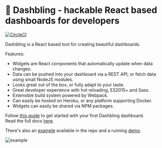 # 💎 Dashbling - hackable React based dashboards for developers

[![CircleCI](https://circleci.com/gh/pascalw/dashbling.svg?style=svg)](https://circleci.com/gh/pascalw/dashbling)

Dashbling is a React based tool for creating beautiful dashboards.

Features:

* Widgets are React components that automatically update when data changes.
* Data can be pushed into your dashboard via a REST API, or fetch data using small NodeJS modules.
* Looks great out of the box, or fully adapt to your taste.
* Great developer experience with hot reloading, ES2015+ and Sass.
* Extensible build system powered by Webpack.
* Can easily be hosted on Heroku, or any platform supporting Docker.
* Widgets can easily be shared via NPM packages.

Follow [this guide](./docs/getstarted.md) to get started with your first Dashbling dashboard.  
Read the full docs [here](./docs/).

There's also an [example](https://github.com/pascalw/dashbling/tree/master/example) available in the repo and a running [demo](https://dashbling.fly.dev).

![example](https://raw.githubusercontent.com/pascalw/dashbling/master/example.jpg)
